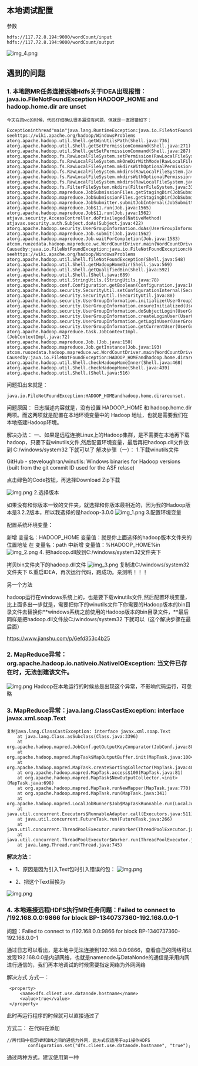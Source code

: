 ## 本地调试配置
参数
```aidl
hdfs://117.72.8.194:9000/wordCount/input hdfs://117.72.8.194:9000/wordCount/output
```
![img_4.png](img_4.png)
## 遇到的问题
### 1. 本地跑MR任务连接远端Hdfs关于IDEA出现报错： java.io.FileNotFoundException HADOOP_HOME and hadoop.home.dir are unset
```aidl
今天在跑wc的时候，代码仔细确认很多遍没有问题，但就是一直报错如下：

Exceptioninthread"main"java.lang.RuntimeException:java.io.FileNotFoundException:java.io.FileNotFoundException:HADOOP_HOMEandhadoop.home.dirareunset.-seehttps://wiki.apache.org/hadoop/WindowsProblems
atorg.apache.hadoop.util.Shell.getWinUtilsPath(Shell.java:736)
atorg.apache.hadoop.util.Shell.getSetPermissionCommand(Shell.java:271)
atorg.apache.hadoop.util.Shell.getSetPermissionCommand(Shell.java:287)
atorg.apache.hadoop.fs.RawLocalFileSystem.setPermission(RawLocalFileSystem.java:867)
atorg.apache.hadoop.fs.RawLocalFileSystem.mkOneDirWithMode(RawLocalFileSystem.java:549)
atorg.apache.hadoop.fs.RawLocalFileSystem.mkdirsWithOptionalPermission(RawLocalFileSystem.java:589)
atorg.apache.hadoop.fs.RawLocalFileSystem.mkdirs(RawLocalFileSystem.java:561)
atorg.apache.hadoop.fs.RawLocalFileSystem.mkdirsWithOptionalPermission(RawLocalFileSystem.java:588)
atorg.apache.hadoop.fs.RawLocalFileSystem.mkdirs(RawLocalFileSystem.java:566)
atorg.apache.hadoop.fs.FilterFileSystem.mkdirs(FilterFileSystem.java:332)
atorg.apache.hadoop.mapreduce.JobSubmissionFiles.getStagingDir(JobSubmissionFiles.java:162)
atorg.apache.hadoop.mapreduce.JobSubmissionFiles.getStagingDir(JobSubmissionFiles.java:113)
atorg.apache.hadoop.mapreduce.JobSubmitter.submitJobInternal(JobSubmitter.java:148)
atorg.apache.hadoop.mapreduce.Job$11.run(Job.java:1565)
atorg.apache.hadoop.mapreduce.Job$11.run(Job.java:1562)
atjava.security.AccessController.doPrivileged(NativeMethod)
atjavax.security.auth.Subject.doAs(Subject.java:422)
atorg.apache.hadoop.security.UserGroupInformation.doAs(UserGroupInformation.java:1762)
atorg.apache.hadoop.mapreduce.Job.submit(Job.java:1562)
atorg.apache.hadoop.mapreduce.Job.waitForCompletion(Job.java:1583)
atcom.ruozedata.hadoop.mapreduce.wc.WordCountDriver.main(WordCountDriver.java:46)
Causedby:java.io.FileNotFoundException:java.io.FileNotFoundException:HADOOP_HOMEandhadoop.home.dirareunset.-seehttps://wiki.apache.org/hadoop/WindowsProblems
atorg.apache.hadoop.util.Shell.fileNotFoundException(Shell.java:548)
atorg.apache.hadoop.util.Shell.getHadoopHomeDir(Shell.java:569)
atorg.apache.hadoop.util.Shell.getQualifiedBin(Shell.java:592)
atorg.apache.hadoop.util.Shell.(Shell.java:689)
atorg.apache.hadoop.util.StringUtils.(StringUtils.java:78)
atorg.apache.hadoop.conf.Configuration.getBoolean(Configuration.java:1665)
atorg.apache.hadoop.security.SecurityUtil.setConfigurationInternal(SecurityUtil.java:104)
atorg.apache.hadoop.security.SecurityUtil.(SecurityUtil.java:88)
atorg.apache.hadoop.security.UserGroupInformation.initialize(UserGroupInformation.java:316)
atorg.apache.hadoop.security.UserGroupInformation.ensureInitialized(UserGroupInformation.java:304)
atorg.apache.hadoop.security.UserGroupInformation.doSubjectLogin(UserGroupInformation.java:1860)
atorg.apache.hadoop.security.UserGroupInformation.createLoginUser(UserGroupInformation.java:718)
atorg.apache.hadoop.security.UserGroupInformation.getLoginUser(UserGroupInformation.java:668)
atorg.apache.hadoop.security.UserGroupInformation.getCurrentUser(UserGroupInformation.java:579)
atorg.apache.hadoop.mapreduce.task.JobContextImpl.(JobContextImpl.java:72)
atorg.apache.hadoop.mapreduce.Job.(Job.java:150)
atorg.apache.hadoop.mapreduce.Job.getInstance(Job.java:193)
atcom.ruozedata.hadoop.mapreduce.wc.WordCountDriver.main(WordCountDriver.java:21)
Causedby:java.io.FileNotFoundException:HADOOP_HOMEandhadoop.home.dirareunset.
atorg.apache.hadoop.util.Shell.checkHadoopHomeInner(Shell.java:468)
atorg.apache.hadoop.util.Shell.checkHadoopHome(Shell.java:439)
atorg.apache.hadoop.util.Shell.(Shell.java:516)
```
问题扣出来就是：
```aidl
java.io.FileNotFoundException:HADOOP_HOMEandhadoop.home.dirareunset.
```
问题原因：
日志描述内容就是，没有设置 HADOOP_HOME 和 hadoop.home.dir 两项。而这两项就是配置在本地环境变量中的 Hadoop 地址，也就是需要我们在本地搭建Hadoop环境。

解决办法：
一、如果是远程连接Linux上的Hadoop集群，是不需要在本地再下载hadoop，只要下载winutils文件,然后配置环境变量，最后再把hadoop.dll文件放到 C:/windows/system32 下就可以了
解决步骤（一）：
1.下载winutils文件

GitHub - steveloughran/winutils: Windows binaries for Hadoop versions (built from the git commit ID used for the ASF relase)

点击绿色的Code按钮，再选择Download Zip下载

![img.png](img_6.png)
2.选择版本

如果没有和你版本一致的文件夹，就选择和你版本最相近的，因为我的Hadoop版本是3.2.2版本，所以我选择的是hadoop-3.0.0
![img_1.png](img_1.png)
3.配置环境变量

配置系统环境变量：

新增 变量名：HADOOP_HOME 变量值：就是你上面选择的hadoop版本文件夹的位置地址
在 变量名：path 中新增 变量值：%HADOOP_HOME%in
![img_2.png](img_2.png)
4. 把hadoop.dll放到C:/windows/system32文件夹下

拷贝bin文件夹下的hadoop.dll文件
![img_3.png](img_3.png)
复制进C:/windows/system32文件夹下
6.重启IDEA，再次运行代码，跑成功。亲测哟！！！

另一个方法

hadoop运行在windows系统上的，也是要下载winutils文件,然后配置环境变量，比上面多出一步就是，需要把你下的winutils文件下你需要的Hadoop版本的bin目录文件去替换你**windows系统之前使用的Hadoop版本的bin目录文件，**最后同样是把hadoop.dll文件放C:/windows/system32 下就可以（这个解决步骤在最后面）

https://www.jianshu.com/p/6efd353c4b25
### 2. MapReduce异常：org.apache.hadoop.io.nativeio.NativeIOException: 当文件已存在时，无法创建该文件。

![img.png](../img/img7.png)
Hadoop在本地运行的时候总是出现这个异常，不影响代码运行，可忽略

### 3. MapReduce异常：java.lang.ClassCastException: interface javax.xml.soap.Text

```none
复制java.lang.ClassCastException: interface javax.xml.soap.Text
	at java.lang.Class.asSubclass(Class.java:3396)
	at org.apache.hadoop.mapred.JobConf.getOutputKeyComparator(JobConf.java:887)
	at org.apache.hadoop.mapred.MapTask$MapOutputBuffer.init(MapTask.java:1004)
	at org.apache.hadoop.mapred.MapTask.createSortingCollector(MapTask.java:402)
	at org.apache.hadoop.mapred.MapTask.access$100(MapTask.java:81)
	at org.apache.hadoop.mapred.MapTask$NewOutputCollector.<init>(MapTask.java:698)
	at org.apache.hadoop.mapred.MapTask.runNewMapper(MapTask.java:770)
	at org.apache.hadoop.mapred.MapTask.run(MapTask.java:341)
	at org.apache.hadoop.mapred.LocalJobRunner$Job$MapTaskRunnable.run(LocalJobRunner.java:270)
	at java.util.concurrent.Executors$RunnableAdapter.call(Executors.java:511)
	at java.util.concurrent.FutureTask.run(FutureTask.java:266)
	at java.util.concurrent.ThreadPoolExecutor.runWorker(ThreadPoolExecutor.java:1142)
	at java.util.concurrent.ThreadPoolExecutor$Worker.run(ThreadPoolExecutor.java:617)
	at java.lang.Thread.run(Thread.java:745)
```

**解决方法：**

- 1、原因是因为引入Text包时引入错误的包：
![img.png](../img/img5.png)


- 2、把这个Text替换为

![img.png](../img/img6.png)

### 4. 本地连接远程HDFS执行MR任务问题：Failed to connect to /192.168.0.0:9866 for block BP-1340737360-192.168.0.0-1
问题：Failed to connect to /192.168.0.0:9866 for block BP-1340737360-192.168.0.0-1

通过日志可以看出，是本地中无法连接到192.168.0.0:9866，查看自己的网络可以发现192.168.0.0是内部网络，也就是namenode与DataNonde的通信是采用内网进行通信的，我们再本地调试的时候需要指定网络为外网网络

解决方式
方式一：
```aidl
 <property>
     <name>dfs.client.use.datanode.hostname</name>
     <value>true</value>
 </property>

```
此时再运行程序的时候就可以直接通过了


方式二：
在代码在添加
```aidl
//再代码中指定NM和DN之间的通信为外网，此方式仅适用于api操作HDFS
        configuration.set("dfs.client.use.datanode.hostname", "true");
```
通过两种方式，建议使用第一种

